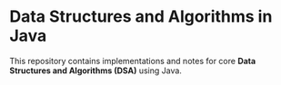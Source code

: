 # Data Structures and Algorithms in Java

This repository contains implementations and notes for core **Data Structures and Algorithms (DSA)** using Java.
